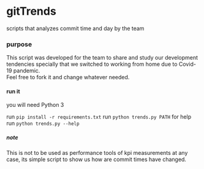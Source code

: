 # gitTrends
scripts that analyzes commit time and day by the team

### purpose
This script was developed for the team to share and study our development tendencies specially that we switched to working from home due to Covid-19 pandemic.\
Feel free to fork it and change whatever needed.

#### run it
you will need Python 3

run `pip install -r requirements.txt`
run  `python trends.py PATH`
for help run `python trends.py --help`

##### note
This is not to be used as performance tools of kpi measurements at any case, its simple script to show us how are commit times have changed.



